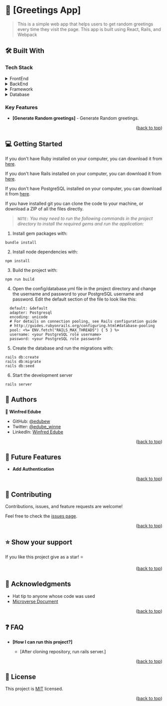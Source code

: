 # 📖 [Greetings App] <a name="about-project"></a>

> This is a simple web app that helps users to get random greetings every time they visit the page. This app is built using React, Rails, and Webpack

## 🛠 Built With <a name="built-with"></a>

### Tech Stack <a name="tech-stack"></a>

<details>
  <summary>FrontEnd</summary>
  <ul>
    <li><a href="https://railsguide.com/">React</a></li>
    <li><a href="https://railsguide.com/">Redux</a></li>
    <li><a href="https://railsguide.com/">CSS</a></li>
  </ul>
</details>

<details>
  <summary>BackEnd</summary>
  <ul>
    <li><a href="https://railsguide.com/">Ruby</a></li>
  </ul>
</details>

<details>
  <summary>Framework</summary>
  <ul>
    <li><a href="https://railsguide.com/">Rails</a></li>
  </ul>
</details>

<details>
<summary>Database</summary>
  <ul>
    <li><a href="https://www.postgresql.org/">PostgreSQL</a></li>
  </ul>
</details>

<!-- Features -->

### Key Features <a name="key-features"></a>

- **[Generate Random greetings]** - Generate Random greetings.

<p align="right">(<a href="#readme-top">back to top</a>)</p>

<!-- GETTING STARTED -->

## 💻 Getting Started <a name="getting-started"></a>


If you don't have Ruby installed on your computer, you can download it from [here](https://www.ruby-lang.org/en/downloads/).

If you don't have Rails installed on your computer, you can download it from [here](https://rubyonrails.org/).

If you don't have PostgreSQL installed on your computer, you can download it from [here](https://www.postgresql.org/download/).

If you have installed git you can clone the code to your machine, or download a ZIP of all the files directly.


> `NOTE:` _You may need to run the following commands in the project directory to install the required gems and run the application:_

1. Install gem packages with:

```
bundle install
```

2. Install node dependencies with:

```
npm install
```

3. Build the project with:

```
npm run build
```
4. Open the config/database.yml file in the project directory and change the username and password to your PostgreSQL username and password.
Edit the default section of the file to look like this:

```
  default: &default
  adapter: Postgresql
  encoding: unicode
  # For details on connection pooling, see Rails configuration guide
  # http://guides.rubyonrails.org/configuring.html#database-pooling
  pool: <%= ENV.fetch("RAILS_MAX_THREADS") { 5 } %>
  username: <your PostgreSQL role username>
  password: <your PostgreSQL role password>

```

5. Create the database and run the migrations  with:

```
rails db:create
rails db:migrate
rails db:seed
```

6. Start the development server

```
rails server
```


<!-- AUTHORS -->

## 👥 Authors <a name="authors"></a>

👤 **Winfred Edube**

- GitHub: [@edubew](https://github.com/edubew)
- Twitter: [@edube_winne](https://twitter.com/edube_winne)
- LinkedIn: [Winfred Edube](https://www.linkedin.com/in/winfred-edube/)

<p align="right">(<a href="#readme-top">back to top</a>)</p>

<!-- FUTURE FEATURES -->

## 🔭 Future Features <a name="future-features"></a>

- **Add Authentication**

<p align="right">(<a href="#readme-top">back to top</a>)</p>

<!-- CONTRIBUTING -->

## 🤝 Contributing <a name="contributing"></a>

Contributions, issues, and feature requests are welcome!

Feel free to check the [issues page](https://github.com/edubew/hello-rails-react/issues).

<p align="right">(<a href="#readme-top">back to top</a>)</p>

<!-- SUPPORT -->

## ⭐️ Show your support <a name="support"></a>

If you like this project give as a star! ⭐️

<p align="right">(<a href="#readme-top">back to top</a>)</p>

<!-- ACKNOWLEDGEMENTS -->

## 🙏 Acknowledgments <a name="acknowledgements"></a>
- Hat tip to anyone whose code was used
- [Microverse Document](https://github.com/microverseinc/curriculum-rails/blob/main/capstone/rails_capstone.md)

<p align="right">(<a href="#readme-top">back to top</a>)</p>

<!-- FAQ (optional) -->

## ❓ FAQ <a name="faq"></a>

- **[How I can run this project?]**

  - [After cloning repository, run rails server.]

<p align="right">(<a href="#readme-top">back to top</a>)</p>

<!-- LICENSE -->

## 📝 License <a name="license"></a>

This project is [MIT](https://github.com/edubew/blog-box/blob/main/LICENSE) licensed.

<p align="right">(<a href="#readme-top">back to top</a>)</p>
